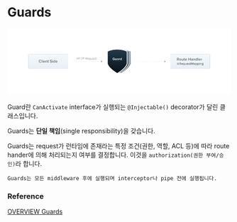 # Guards

![Guards](../../../image/Guards.png)

Guard란 `CanActivate` interface가 실행되는 `@Injectable()` decorator가 달린 클래스입니다.

Guards는 **단일 책임**(single responsibility)을 갖습니다.

Guards는 request가 런타임에 존재라는 특정 조건(권한, 역할, ACL 등)에 따라 route hander에 의해 처리되는지 여부를 결정합니다. 이것을 `authorization(권한 부여/승인)`라 합니다.

    Guards는 모든 middleware 후에 실행되며 interceptor나 pipe 전에 실행됩니다.


### Reference
[OVERVIEW Guards](https://docs.nestjs.com/guards)